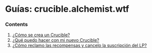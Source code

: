 # Guías: crucible.alchemist.wtf

### Contents

1. [¿Cómo se crea un Crucible?](https://app.gitbook.com/@alchemist-docs/s/mist/~/drafts/-M_VHiL63dIBNcjxTUwi/v/spanish/crucible/guides-crucible.alchemist.wtf/how-do-i-mint-a-crucible)
2. [¿Qué puedo hacer con mi nuevo Crucible?](https://app.gitbook.com/@alchemist-docs/s/mist/~/drafts/-M_VHiL63dIBNcjxTUwi/v/spanish/crucible/guides-crucible.alchemist.wtf/what-can-i-do-with-my-new-crucible)
3. [¿Cómo reclamo las recompensas y cancelo la suscripción del LP?](https://app.gitbook.com/@alchemist-docs/s/mist/~/drafts/-M_VHiL63dIBNcjxTUwi/v/spanish/crucible/guides-crucible.alchemist.wtf/claiming-rewards-and-unsubscribing-your-lp)



